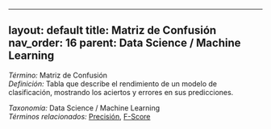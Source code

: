 
---
layout: default
title: Matriz de Confusión
nav_order: 16
parent: Data Science / Machine Learning
---

*Término:* Matriz de Confusión  
*Definición:* Tabla que describe el rendimiento de un modelo de clasificación, mostrando los aciertos y errores en sus predicciones.

*Taxonomía:* Data Science / Machine Learning  
*Términos relacionados:* [Precisión](https://maleniski.github.io/diccionario-angl-tec-mx/docs/alfabeticamente/P/precisin/), [F-Score](https://maleniski.github.io/diccionario-angl-tec-mx/docs/alfabeticamente/F/f-score/)

